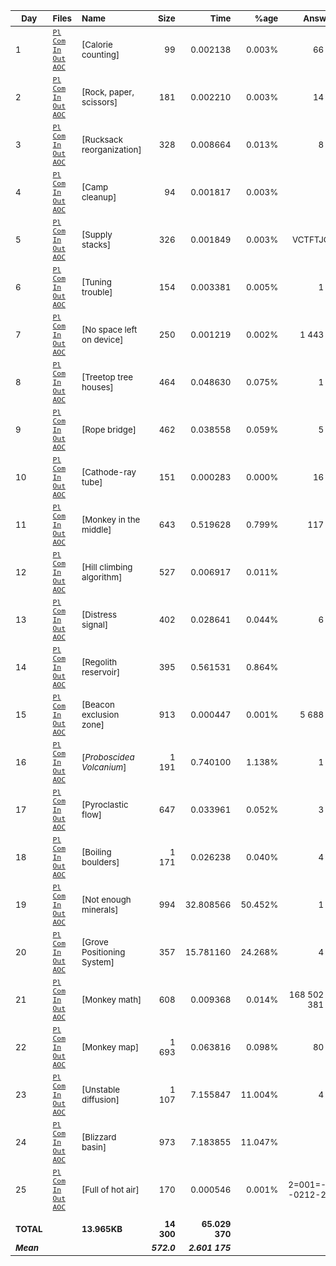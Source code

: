 
| <sub>Day</sub> | <sub>Files</sub> | <sub>Name</sub> | <sub>Size</sub> | <sub>Time</sub> | <sub>%age</sub> | <sub>Answer 1</sub> | <sub>Answer 2</sub> |
| -- | :-- | :-- | --: | --: | --: | --: | --: |
| <sub>1</sub> | <sub>[`Pl`](pl/01.pl) [`Com`](nc/01.pl) [`In`](data/01.txt) [`Out`](out/01.txt) [`AOC`](https://adventofcode.com/2022/day/ARRAY(0x55acc1c4e3e0))</sub> | <sub>[Calorie counting]</sub> | <sub>99</sub> | <sub>0.002138</sub> | <sub>0.003%</sub> | <sub>66 487</sub> | <sub>197 301</sub> |
| <sub>2</sub> | <sub>[`Pl`](pl/02.pl) [`Com`](nc/02.pl) [`In`](data/02.txt) [`Out`](out/02.txt) [`AOC`](https://adventofcode.com/2022/day/ARRAY(0x55acc1cc75f8))</sub> | <sub>[Rock, paper, scissors]</sub> | <sub>181</sub> | <sub>0.002210</sub> | <sub>0.003%</sub> | <sub>14 827</sub> | <sub>13 889</sub> |
| <sub>3</sub> | <sub>[`Pl`](pl/03.pl) [`Com`](nc/03.pl) [`In`](data/03.txt) [`Out`](out/03.txt) [`AOC`](https://adventofcode.com/2022/day/ARRAY(0x55acc1d4f4e8))</sub> | <sub>[Rucksack reorganization]</sub> | <sub>328</sub> | <sub>0.008664</sub> | <sub>0.013%</sub> | <sub>8 243</sub> | <sub>2 631</sub> |
| <sub>4</sub> | <sub>[`Pl`](pl/04.pl) [`Com`](nc/04.pl) [`In`](data/04.txt) [`Out`](out/04.txt) [`AOC`](https://adventofcode.com/2022/day/ARRAY(0x55acc1d4f320))</sub> | <sub>[Camp cleanup]</sub> | <sub>94</sub> | <sub>0.001817</sub> | <sub>0.003%</sub> | <sub>450</sub> | <sub>837</sub> |
| <sub>5</sub> | <sub>[`Pl`](pl/05.pl) [`Com`](nc/05.pl) [`In`](data/05.txt) [`Out`](out/05.txt) [`AOC`](https://adventofcode.com/2022/day/ARRAY(0x55acc1d688f0))</sub> | <sub>[Supply stacks]</sub> | <sub>326</sub> | <sub>0.001849</sub> | <sub>0.003%</sub> | <sub>VCTFTJQCG</sub> | <sub>GCFGLDNJZ</sub> |
| <sub>6</sub> | <sub>[`Pl`](pl/06.pl) [`Com`](nc/06.pl) [`In`](data/06.txt) [`Out`](out/06.txt) [`AOC`](https://adventofcode.com/2022/day/ARRAY(0x55acc1d68530))</sub> | <sub>[Tuning trouble]</sub> | <sub>154</sub> | <sub>0.003381</sub> | <sub>0.005%</sub> | <sub>1 238</sub> | <sub>3 037</sub> |
| <sub>7</sub> | <sub>[`Pl`](pl/07.pl) [`Com`](nc/07.pl) [`In`](data/07.txt) [`Out`](out/07.txt) [`AOC`](https://adventofcode.com/2022/day/ARRAY(0x55acc1d4faa0))</sub> | <sub>[No space left on device]</sub> | <sub>250</sub> | <sub>0.001219</sub> | <sub>0.002%</sub> | <sub>1 443 806</sub> | <sub>942 298</sub> |
| <sub>8</sub> | <sub>[`Pl`](pl/08.pl) [`Com`](nc/08.pl) [`In`](data/08.txt) [`Out`](out/08.txt) [`AOC`](https://adventofcode.com/2022/day/ARRAY(0x55acc1ceccf0))</sub> | <sub>[Treetop tree houses]</sub> | <sub>464</sub> | <sub>0.048630</sub> | <sub>0.075%</sub> | <sub>1 708</sub> | <sub>504 000</sub> |
| <sub>9</sub> | <sub>[`Pl`](pl/09.pl) [`Com`](nc/09.pl) [`In`](data/09.txt) [`Out`](out/09.txt) [`AOC`](https://adventofcode.com/2022/day/ARRAY(0x55acc1cbaaf0))</sub> | <sub>[Rope bridge]</sub> | <sub>462</sub> | <sub>0.038558</sub> | <sub>0.059%</sub> | <sub>5 883</sub> | <sub>2 367</sub> |
| <sub>10</sub> | <sub>[`Pl`](pl/10.pl) [`Com`](nc/10.pl) [`In`](data/10.txt) [`Out`](out/10.txt) [`AOC`](https://adventofcode.com/2022/day/ARRAY(0x55acc1cbab68))</sub> | <sub>[Cathode-ray tube]</sub> | <sub>151</sub> | <sub>0.000283</sub> | <sub>0.000%</sub> | <sub>16 020</sub> | <sub>ECZUZALR</sub> |
| <sub>11</sub> | <sub>[`Pl`](pl/11.pl) [`Com`](nc/11.pl) [`In`](data/11.txt) [`Out`](out/11.txt) [`AOC`](https://adventofcode.com/2022/day/ARRAY(0x55acc1cba5c8))</sub> | <sub>[Monkey in the middle]</sub> | <sub>643</sub> | <sub>0.519628</sub> | <sub>0.799%</sub> | <sub>117 624</sub> | <sub>16 792 940 265</sub> |
| <sub>12</sub> | <sub>[`Pl`](pl/12.pl) [`Com`](nc/12.pl) [`In`](data/12.txt) [`Out`](out/12.txt) [`AOC`](https://adventofcode.com/2022/day/ARRAY(0x55acc1d58da8))</sub> | <sub>[Hill climbing algorithm]</sub> | <sub>527</sub> | <sub>0.006917</sub> | <sub>0.011%</sub> | <sub>412</sub> | <sub>402</sub> |
| <sub>13</sub> | <sub>[`Pl`](pl/13.pl) [`Com`](nc/13.pl) [`In`](data/13.txt) [`Out`](out/13.txt) [`AOC`](https://adventofcode.com/2022/day/ARRAY(0x55acc1d69118))</sub> | <sub>[Distress signal]</sub> | <sub>402</sub> | <sub>0.028641</sub> | <sub>0.044%</sub> | <sub>6 428</sub> | <sub>22 464</sub> |
| <sub>14</sub> | <sub>[`Pl`](pl/14.pl) [`Com`](nc/14.pl) [`In`](data/14.txt) [`Out`](out/14.txt) [`AOC`](https://adventofcode.com/2022/day/ARRAY(0x55acc1d80ca8))</sub> | <sub>[Regolith reservoir]</sub> | <sub>395</sub> | <sub>0.561531</sub> | <sub>0.864%</sub> | <sub>795</sub> | <sub>30 214</sub> |
| <sub>15</sub> | <sub>[`Pl`](pl/15.pl) [`Com`](nc/15.pl) [`In`](data/15.txt) [`Out`](out/15.txt) [`AOC`](https://adventofcode.com/2022/day/ARRAY(0x55acc1da85a8))</sub> | <sub>[Beacon exclusion zone]</sub> | <sub>913</sub> | <sub>0.000447</sub> | <sub>0.001%</sub> | <sub>5 688 618</sub> | <sub>12 625 383 204 261</sub> |
| <sub>16</sub> | <sub>[`Pl`](pl/16.pl) [`Com`](nc/16.pl) [`In`](data/16.txt) [`Out`](out/16.txt) [`AOC`](https://adventofcode.com/2022/day/ARRAY(0x55acc1d807e0))</sub> | <sub>[*Proboscidea Volcanium*]</sub> | <sub>1 191</sub> | <sub>0.740100</sub> | <sub>1.138%</sub> | <sub>1 940</sub> | <sub>2 469</sub> |
| <sub>17</sub> | <sub>[`Pl`](pl/17.pl) [`Com`](nc/17.pl) [`In`](data/17.txt) [`Out`](out/17.txt) [`AOC`](https://adventofcode.com/2022/day/ARRAY(0x55acc1fff188))</sub> | <sub>[Pyroclastic flow]</sub> | <sub>647</sub> | <sub>0.033961</sub> | <sub>0.052%</sub> | <sub>3 153</sub> | <sub>1 553 665 689 155</sub> |
| <sub>18</sub> | <sub>[`Pl`](pl/18.pl) [`Com`](nc/18.pl) [`In`](data/18.txt) [`Out`](out/18.txt) [`AOC`](https://adventofcode.com/2022/day/ARRAY(0x55acc202d070))</sub> | <sub>[Boiling boulders]</sub> | <sub>1 171</sub> | <sub>0.026238</sub> | <sub>0.040%</sub> | <sub>4 370</sub> | <sub>2 458</sub> |
| <sub>19</sub> | <sub>[`Pl`](pl/19.pl) [`Com`](nc/19.pl) [`In`](data/19.txt) [`Out`](out/19.txt) [`AOC`](https://adventofcode.com/2022/day/ARRAY(0x55acc1d4f548))</sub> | <sub>[Not enough minerals]</sub> | <sub>994</sub> | <sub>32.808566</sub> | <sub>50.452%</sub> | <sub>1 264</sub> | <sub>13 475</sub> |
| <sub>20</sub> | <sub>[`Pl`](pl/20.pl) [`Com`](nc/20.pl) [`In`](data/20.txt) [`Out`](out/20.txt) [`AOC`](https://adventofcode.com/2022/day/ARRAY(0x55acc1e53408))</sub> | <sub>[Grove Positioning System]</sub> | <sub>357</sub> | <sub>15.781160</sub> | <sub>24.268%</sub> | <sub>4 914</sub> | <sub>7 973 051 839 072</sub> |
| <sub>21</sub> | <sub>[`Pl`](pl/21.pl) [`Com`](nc/21.pl) [`In`](data/21.txt) [`Out`](out/21.txt) [`AOC`](https://adventofcode.com/2022/day/ARRAY(0x55acc1fdf4e8))</sub> | <sub>[Monkey math]</sub> | <sub>608</sub> | <sub>0.009368</sub> | <sub>0.014%</sub> | <sub>168 502 451 381 566</sub> | <sub>3 343 167 719 435</sub> |
| <sub>22</sub> | <sub>[`Pl`](pl/22.pl) [`Com`](nc/22.pl) [`In`](data/22.txt) [`Out`](out/22.txt) [`AOC`](https://adventofcode.com/2022/day/ARRAY(0x55acc1fb60c8))</sub> | <sub>[Monkey map]</sub> | <sub>1 693</sub> | <sub>0.063816</sub> | <sub>0.098%</sub> | <sub>80 392</sub> | <sub>19 534</sub> |
| <sub>23</sub> | <sub>[`Pl`](pl/23.pl) [`Com`](nc/23.pl) [`In`](data/23.txt) [`Out`](out/23.txt) [`AOC`](https://adventofcode.com/2022/day/ARRAY(0x55acc1d11898))</sub> | <sub>[Unstable diffusion]</sub> | <sub>1 107</sub> | <sub>7.155847</sub> | <sub>11.004%</sub> | <sub>4 005</sub> | <sub>1 008</sub> |
| <sub>24</sub> | <sub>[`Pl`](pl/24.pl) [`Com`](nc/24.pl) [`In`](data/24.txt) [`Out`](out/24.txt) [`AOC`](https://adventofcode.com/2022/day/ARRAY(0x55acc2006558))</sub> | <sub>[Blizzard basin]</sub> | <sub>973</sub> | <sub>7.183855</sub> | <sub>11.047%</sub> | <sub>290</sub> | <sub>842</sub> |
| <sub>25</sub> | <sub>[`Pl`](pl/25.pl) [`Com`](nc/25.pl) [`In`](data/25.txt) [`Out`](out/25.txt) [`AOC`](https://adventofcode.com/2022/day/ARRAY(0x55acc1fa5338))</sub> | <sub>[Full of hot air]</sub> | <sub>170</sub> | <sub>0.000546</sub> | <sub>0.001%</sub> | <sub>2=001=-2=--0212-22-2</sub> | |
| | | | | | | | |
| <sub>**TOTAL**</sub> | | <sub>**13.965KB**</sub> | <sub>**14 300**</sub> | <sub>**65.029 370**</sub> | | | |
| <sub>***Mean***</sub> | | | <sub>***572.0***</sub> | <sub>***2.601 175***</sub> | | | |

